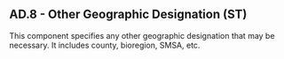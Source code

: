 ## AD.8 - Other Geographic Designation (ST)

This component specifies any other geographic designation that may be necessary. It includes county, bioregion, SMSA, etc.

